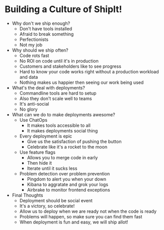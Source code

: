 Building a Culture of ShipIt!
===================

- Why don't we ship enough?
  - Don't have tools installed
  - Afraid to break something
  - Perfectionists
  - Not my job
- Why should we ship often?
  - Code rots fast
  - No ROI on code until it's in production
  - Customers and stakeholders like to see progress
  - Hard to know your code works right without a production workload and data
  - Nothing makes us happier then seeing our work being used
- What's the deal with deployments?
  - Commandline tools are hard to setup
  - Also they don't scale well to teams
  - It's anti-social
  - No glory
- What can we do to make deployments awesome?
  - Use ChatOps
    - It makes tools accessible to all
    - It makes deployments social thing
  - Every deployment is epic
    - Give us the satisfaction of pushing the button
    - Celebrate like it's a rocket to the moon
  - Use feature flags
    - Allows you to merge code in early
    - Then hide it
    - Iterate until it sucks less
  - Problem detection over problem prevention
    - Pingdom to alert you when your down
    - Kibana to aggratate and grok your logs
    - Airbrake to monitor frontend exceptions
- Final Thoughts
  - Deployment should be social event
  - It's a victory, so celebrate!
  - Allow us to deploy when we are ready not when the code is ready
  - Problems will happen, so make sure you can find them fast
  - When deployment is fun and easy, we will ship allot!
